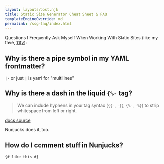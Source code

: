 ```yaml
---
layout: layouts/post.njk
title: Static Site Generator Cheat Sheet & FAQ
templateEngineOverride: md
permalink: /ssg-faq/index.html
---
```

Questions I Frequently Ask Myself When Working With Static Sites (like my fave, [11ty](https://11ty.dev)):

## Why is there a pipe symbol in my YAML frontmatter?
`|-` or just `|` is yaml for "multilines"

## Why is there a dash in the liquid `{%-` tag?
> We can include hyphens in your tag syntax (`{{-`, `-}}`, `{%-`, `-%}`) to strip whitespace from left or right.

[docs source](https://liquidjs.com/tutorials/whitespace-control.html)

Nunjucks does it, too.

## How do I comment stuff in Nunjucks? 
`{# like this #}`

